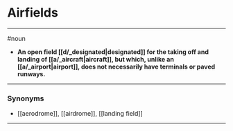 # Airfields
---
#noun
- **An open field [[d/_designated|designated]] for the taking off and landing of [[a/_aircraft|aircraft]], but which, unlike an [[a/_airport|airport]], does not necessarily have terminals or paved runways.**
---
### Synonyms
- [[aerodrome]], [[airdrome]], [[landing field]]
---
